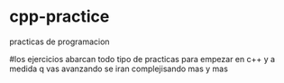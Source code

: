 # cpp-practice
practicas de programacion

#los ejercicios
abarcan todo tipo de practicas para empezar en c++ y a medida q vas avanzando se iran complejisando mas y mas
